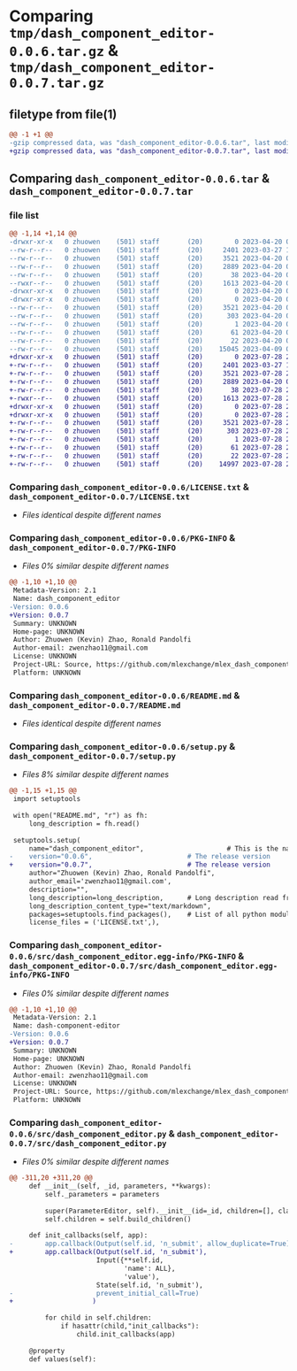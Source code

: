 # Comparing `tmp/dash_component_editor-0.0.6.tar.gz` & `tmp/dash_component_editor-0.0.7.tar.gz`

## filetype from file(1)

```diff
@@ -1 +1 @@
-gzip compressed data, was "dash_component_editor-0.0.6.tar", last modified: Thu Apr 20 06:12:13 2023, max compression
+gzip compressed data, was "dash_component_editor-0.0.7.tar", last modified: Fri Jul 28 23:35:50 2023, max compression
```

## Comparing `dash_component_editor-0.0.6.tar` & `dash_component_editor-0.0.7.tar`

### file list

```diff
@@ -1,14 +1,14 @@
-drwxr-xr-x   0 zhuowen    (501) staff       (20)        0 2023-04-20 06:12:13.365538 dash_component_editor-0.0.6/
--rw-r--r--   0 zhuowen    (501) staff       (20)     2401 2023-03-27 16:49:46.000000 dash_component_editor-0.0.6/LICENSE.txt
--rw-r--r--   0 zhuowen    (501) staff       (20)     3521 2023-04-20 06:12:13.365323 dash_component_editor-0.0.6/PKG-INFO
--rw-r--r--   0 zhuowen    (501) staff       (20)     2889 2023-04-20 06:09:34.000000 dash_component_editor-0.0.6/README.md
--rw-r--r--   0 zhuowen    (501) staff       (20)       38 2023-04-20 06:12:13.365647 dash_component_editor-0.0.6/setup.cfg
--rwxr--r--   0 zhuowen    (501) staff       (20)     1613 2023-04-20 06:08:59.000000 dash_component_editor-0.0.6/setup.py
-drwxr-xr-x   0 zhuowen    (501) staff       (20)        0 2023-04-20 06:12:13.363876 dash_component_editor-0.0.6/src/
-drwxr-xr-x   0 zhuowen    (501) staff       (20)        0 2023-04-20 06:12:13.365029 dash_component_editor-0.0.6/src/dash_component_editor.egg-info/
--rw-r--r--   0 zhuowen    (501) staff       (20)     3521 2023-04-20 06:12:13.000000 dash_component_editor-0.0.6/src/dash_component_editor.egg-info/PKG-INFO
--rw-r--r--   0 zhuowen    (501) staff       (20)      303 2023-04-20 06:12:13.000000 dash_component_editor-0.0.6/src/dash_component_editor.egg-info/SOURCES.txt
--rw-r--r--   0 zhuowen    (501) staff       (20)        1 2023-04-20 06:12:13.000000 dash_component_editor-0.0.6/src/dash_component_editor.egg-info/dependency_links.txt
--rw-r--r--   0 zhuowen    (501) staff       (20)       61 2023-04-20 06:12:13.000000 dash_component_editor-0.0.6/src/dash_component_editor.egg-info/requires.txt
--rw-r--r--   0 zhuowen    (501) staff       (20)       22 2023-04-20 06:12:13.000000 dash_component_editor-0.0.6/src/dash_component_editor.egg-info/top_level.txt
--rw-r--r--   0 zhuowen    (501) staff       (20)    15045 2023-04-09 00:35:55.000000 dash_component_editor-0.0.6/src/dash_component_editor.py
+drwxr-xr-x   0 zhuowen    (501) staff       (20)        0 2023-07-28 23:35:50.364082 dash_component_editor-0.0.7/
+-rw-r--r--   0 zhuowen    (501) staff       (20)     2401 2023-03-27 16:49:46.000000 dash_component_editor-0.0.7/LICENSE.txt
+-rw-r--r--   0 zhuowen    (501) staff       (20)     3521 2023-07-28 23:35:50.363925 dash_component_editor-0.0.7/PKG-INFO
+-rw-r--r--   0 zhuowen    (501) staff       (20)     2889 2023-04-20 06:09:34.000000 dash_component_editor-0.0.7/README.md
+-rw-r--r--   0 zhuowen    (501) staff       (20)       38 2023-07-28 23:35:50.364137 dash_component_editor-0.0.7/setup.cfg
+-rwxr--r--   0 zhuowen    (501) staff       (20)     1613 2023-07-28 23:35:24.000000 dash_component_editor-0.0.7/setup.py
+drwxr-xr-x   0 zhuowen    (501) staff       (20)        0 2023-07-28 23:35:50.363020 dash_component_editor-0.0.7/src/
+drwxr-xr-x   0 zhuowen    (501) staff       (20)        0 2023-07-28 23:35:50.363711 dash_component_editor-0.0.7/src/dash_component_editor.egg-info/
+-rw-r--r--   0 zhuowen    (501) staff       (20)     3521 2023-07-28 23:35:50.000000 dash_component_editor-0.0.7/src/dash_component_editor.egg-info/PKG-INFO
+-rw-r--r--   0 zhuowen    (501) staff       (20)      303 2023-07-28 23:35:50.000000 dash_component_editor-0.0.7/src/dash_component_editor.egg-info/SOURCES.txt
+-rw-r--r--   0 zhuowen    (501) staff       (20)        1 2023-07-28 23:35:50.000000 dash_component_editor-0.0.7/src/dash_component_editor.egg-info/dependency_links.txt
+-rw-r--r--   0 zhuowen    (501) staff       (20)       61 2023-07-28 23:35:50.000000 dash_component_editor-0.0.7/src/dash_component_editor.egg-info/requires.txt
+-rw-r--r--   0 zhuowen    (501) staff       (20)       22 2023-07-28 23:35:50.000000 dash_component_editor-0.0.7/src/dash_component_editor.egg-info/top_level.txt
+-rw-r--r--   0 zhuowen    (501) staff       (20)    14997 2023-07-28 23:29:11.000000 dash_component_editor-0.0.7/src/dash_component_editor.py
```

### Comparing `dash_component_editor-0.0.6/LICENSE.txt` & `dash_component_editor-0.0.7/LICENSE.txt`

 * *Files identical despite different names*

### Comparing `dash_component_editor-0.0.6/PKG-INFO` & `dash_component_editor-0.0.7/PKG-INFO`

 * *Files 0% similar despite different names*

```diff
@@ -1,10 +1,10 @@
 Metadata-Version: 2.1
 Name: dash_component_editor
-Version: 0.0.6
+Version: 0.0.7
 Summary: UNKNOWN
 Home-page: UNKNOWN
 Author: Zhuowen (Kevin) Zhao, Ronald Pandolfi
 Author-email: zwenzhao11@gmail.com
 License: UNKNOWN
 Project-URL: Source, https://github.com/mlexchange/mlex_dash_component_editor.git
 Platform: UNKNOWN
```

### Comparing `dash_component_editor-0.0.6/README.md` & `dash_component_editor-0.0.7/README.md`

 * *Files identical despite different names*

### Comparing `dash_component_editor-0.0.6/setup.py` & `dash_component_editor-0.0.7/setup.py`

 * *Files 8% similar despite different names*

```diff
@@ -1,15 +1,15 @@
 import setuptools
 
 with open("README.md", "r") as fh:
     long_description = fh.read()
 
 setuptools.setup(
     name="dash_component_editor",                     # This is the name of the package
-    version="0.0.6",                        # The release version
+    version="0.0.7",                        # The release version
     author="Zhuowen (Kevin) Zhao, Ronald Pandolfi",                     # Full name of the author
     author_email='zwenzhao11@gmail.com',
     description="",
     long_description=long_description,      # Long description read from the the readme file
     long_description_content_type="text/markdown",
     packages=setuptools.find_packages(),    # List of all python modules to be installed
     license_files = ('LICENSE.txt',),                                     # Information to filter the project on PyPi website
```

### Comparing `dash_component_editor-0.0.6/src/dash_component_editor.egg-info/PKG-INFO` & `dash_component_editor-0.0.7/src/dash_component_editor.egg-info/PKG-INFO`

 * *Files 0% similar despite different names*

```diff
@@ -1,10 +1,10 @@
 Metadata-Version: 2.1
 Name: dash-component-editor
-Version: 0.0.6
+Version: 0.0.7
 Summary: UNKNOWN
 Home-page: UNKNOWN
 Author: Zhuowen (Kevin) Zhao, Ronald Pandolfi
 Author-email: zwenzhao11@gmail.com
 License: UNKNOWN
 Project-URL: Source, https://github.com/mlexchange/mlex_dash_component_editor.git
 Platform: UNKNOWN
```

### Comparing `dash_component_editor-0.0.6/src/dash_component_editor.py` & `dash_component_editor-0.0.7/src/dash_component_editor.py`

 * *Files 0% similar despite different names*

```diff
@@ -311,20 +311,20 @@
     def __init__(self, _id, parameters, **kwargs):
         self._parameters = parameters
 
         super(ParameterEditor, self).__init__(id=_id, children=[], className='kwarg-editor', **kwargs)
         self.children = self.build_children()
 
     def init_callbacks(self, app):
-        app.callback(Output(self.id, 'n_submit', allow_duplicate=True), 
+        app.callback(Output(self.id, 'n_submit'), 
                      Input({**self.id,
                             'name': ALL},
                             'value'), 
                      State(self.id, 'n_submit'), 
-                     prevent_initial_call=True)
+                    )
                      
         for child in self.children:
             if hasattr(child,"init_callbacks"):
                 child.init_callbacks(app)  
 
     @property
     def values(self):
```


